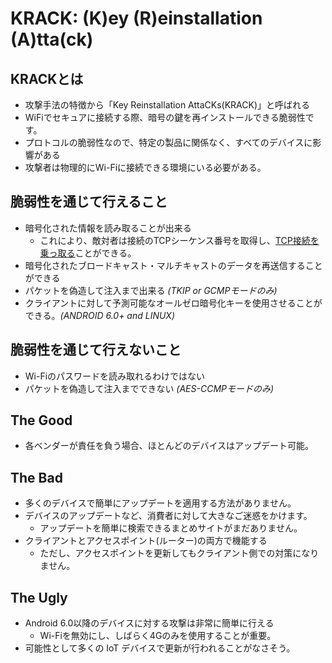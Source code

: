 # KRACK: (K)ey (R)einstallation (A)tta(ck)

## KRACKとは
* 攻撃手法の特徴から「Key Reinstallation AttaCKs(KRACK)」と呼ばれる
* WiFiでセキュアに接続する際、暗号の鍵を再インストールできる脆弱性です。
* プロトコルの脆弱性なので、特定の製品に関係なく、すべてのデバイスに影響がある
* 攻撃者は物理的にWi-Fiに接続できる環境にいる必要がある。

## 脆弱性を通じて行えること
* 暗号化された情報を読み取ることが出来る
  * これにより、敵対者は接続のTCPシーケンス番号を取得し、<a href="https://en.wikipedia.org/wiki/TCP_sequence_prediction_attack">TCP接続を乗っ取る</a>ことができる。
* 暗号化されたブロードキャスト・マルチキャストのデータを再送信することができる
* パケットを偽造して注入まで出来る *(TKIP or GCMPモードのみ)*
* クライアントに対して予測可能なオールゼロ暗号化キーを使用させることができる。*(ANDROID 6.0+ and LINUX)*

## 脆弱性を通じて行えないこと
* Wi-Fiのパスワードを読み取れるわけではない
* パケットを偽造して注入までできない *(AES-CCMPモードのみ)*

## The Good
* 各ベンダーが責任を負う場合、ほとんどのデバイスはアップデート可能。

## The Bad
* 多くのデバイスで簡単にアップデートを適用する方法がありません。
* デバイスのアップデートなど、消費者に対して大きなご迷惑をかけます。
  * アップデートを簡単に検索できるまとめサイトがまだありません。
* クライアントとアクセスポイント(ルーター)の両方で機能する
  * ただし、アクセスポイントを更新してもクライアント側での対策になりません。

## The Ugly
* Android 6.0以降のデバイスに対する攻撃は非常に簡単に行える
  * Wi-Fiを無効にし、しばらく4Gのみを使用することが重要。
* 可能性として多くの IoT デバイスで更新が行われることがなさそう。

